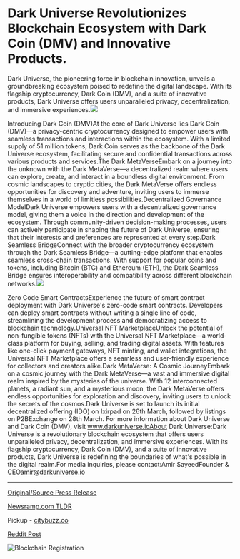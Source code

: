 # Dark Universe Revolutionizes Blockchain Ecosystem with Dark Coin (DMV) and Innovative Products.

Dark Universe, the pioneering force in blockchain innovation, unveils a groundbreaking ecosystem poised to redefine the digital landscape. With its flagship cryptocurrency, Dark Coin (DMV), and a suite of innovative products, Dark Universe offers users unparalleled privacy, decentralization, and immersive experiences.![](https://blockchainwire.s3.amazonaws.com/jjcverse/editor_image/88044b0d-0bd5-4696-b9be-af56f2efe08d.png)

Introducing Dark Coin (DMV)At the core of Dark Universe lies Dark Coin (DMV)—a privacy-centric cryptocurrency designed to empower users with seamless transactions and interactions within the ecosystem. With a limited supply of 51 million tokens, Dark Coin serves as the backbone of the Dark Universe ecosystem, facilitating secure and confidential transactions across various products and services.The Dark MetaVerseEmbark on a journey into the unknown with the Dark MetaVerse—a decentralized realm where users can explore, create, and interact in a boundless digital environment. From cosmic landscapes to cryptic cities, the Dark MetaVerse offers endless opportunities for discovery and adventure, inviting users to immerse themselves in a world of limitless possibilities.Decentralized Governance ModelDark Universe empowers users with a decentralized governance model, giving them a voice in the direction and development of the ecosystem. Through community-driven decision-making processes, users can actively participate in shaping the future of Dark Universe, ensuring that their interests and preferences are represented at every step.Dark Seamless BridgeConnect with the broader cryptocurrency ecosystem through the Dark Seamless Bridge—a cutting-edge platform that enables seamless cross-chain transactions. With support for popular coins and tokens, including Bitcoin (BTC) and Ethereum (ETH), the Dark Seamless Bridge ensures interoperability and compatibility across different blockchain networks.![](https://blockchainwire.s3.amazonaws.com/jjcverse/editor_image/72e35840-b568-4eba-b660-2779b5bbe2c7.jpg)

Zero Code Smart ContractsExperience the future of smart contract deployment with Dark Universe's zero-code smart contracts. Developers can deploy smart contracts without writing a single line of code, streamlining the development process and democratizing access to blockchain technology.Universal NFT MarketplaceUnlock the potential of non-fungible tokens (NFTs) with the Universal NFT Marketplace—a world-class platform for buying, selling, and trading digital assets. With features like one-click payment gateways, NFT minting, and wallet integrations, the Universal NFT Marketplace offers a seamless and user-friendly experience for collectors and creators alike.Dark MetaVerse: A Cosmic JourneyEmbark on a cosmic journey with the Dark MetaVerse—a vast and immersive digital realm inspired by the mysteries of the universe. With 12 interconnected planets, a radiant sun, and a mysterious moon, the Dark MetaVerse offers endless opportunities for exploration and discovery, inviting users to unlock the secrets of the cosmos.Dark Universe is set to launch its initial decentralized offering (IDO) on Ixirpad on 26th March, followed by listings on P2BExchange on 28th March. For more information about Dark Universe and Dark Coin (DMV), visit www.darkuniverse.ioAbout Dark Universe:Dark Universe is a revolutionary blockchain ecosystem that offers users unparalleled privacy, decentralization, and immersive experiences. With its flagship cryptocurrency, Dark Coin (DMV), and a suite of innovative products, Dark Universe is redefining the boundaries of what's possible in the digital realm.For media inquiries, please contact:Amir SayeedFounder & CEOamir@darkuniverse.io 

---

[Original/Source Press Release](https://blockchainwire.io/press-release/-dark-universe-revolutionizes-blockchain-ecosystem-with-dark-coin-dmv-and-innovative-products)
                    

[Newsramp.com TLDR](https://newsramp.com/curated-news/dark-universe-introduces-groundbreaking-ecosystem-with-dark-coin-dmv-and-innovative-products/4e8ffd423ae9d34140ca2968fcafe952) 


Pickup - [citybuzz.co](https://citybuzz.co/2024/03/27/dark-universe-unveils-revolutionary-blockchain-ecosystem-with-privacy-centric-cryptocurrency)
 



[Reddit Post](https://www.reddit.com/r/CryptoNewsInfo/comments/1bpo90r/dark_universe_introduces_groundbreaking_ecosystem/) 



![Blockchain Registration](https://cdn.newsramp.app/blockchainwire/qrcode/243/28/dualMeGw.webp)